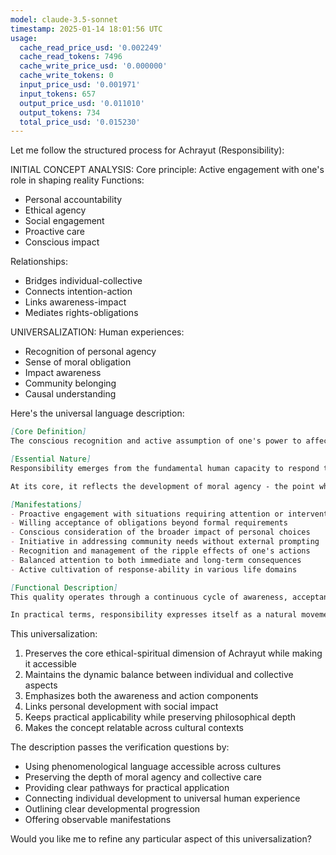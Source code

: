 ```yaml
---
model: claude-3.5-sonnet
timestamp: 2025-01-14 18:01:56 UTC
usage:
  cache_read_price_usd: '0.002249'
  cache_read_tokens: 7496
  cache_write_price_usd: '0.000000'
  cache_write_tokens: 0
  input_price_usd: '0.001971'
  input_tokens: 657
  output_price_usd: '0.011010'
  output_tokens: 734
  total_price_usd: '0.015230'
---
```


Let me follow the structured process for Achrayut (Responsibility):

INITIAL CONCEPT ANALYSIS:
Core principle: Active engagement with one's role in shaping reality
Functions: 
- Personal accountability
- Ethical agency
- Social engagement
- Proactive care
- Conscious impact

Relationships:
- Bridges individual-collective
- Connects intention-action
- Links awareness-impact
- Mediates rights-obligations

UNIVERSALIZATION:
Human experiences:
- Recognition of personal agency
- Sense of moral obligation
- Impact awareness
- Community belonging
- Causal understanding

Here's the universal language description:

```markdown
[Core Definition]
The conscious recognition and active assumption of one's power to affect reality, coupled with the willing acceptance of ownership over both intended and unintended consequences of one's existence, choices, and actions. This quality manifests as a dynamic balance between personal agency and collective obligation.

[Essential Nature]
Responsibility emerges from the fundamental human capacity to respond to reality with conscious intention. It represents the maturation of awareness into active engagement, where understanding transforms into obligation. This quality transcends mere duty or obligation, embodying the full recognition of one's creative force in the world and the willing assumption of its implications.

At its core, it reflects the development of moral agency - the point where an individual moves from passive recipient to active participant in life's unfolding, recognizing their role in shaping both personal and collective reality.

[Manifestations]
- Proactive engagement with situations requiring attention or intervention
- Willing acceptance of obligations beyond formal requirements
- Conscious consideration of the broader impact of personal choices
- Initiative in addressing community needs without external prompting
- Recognition and management of the ripple effects of one's actions
- Balanced attention to both immediate and long-term consequences
- Active cultivation of response-ability in various life domains

[Functional Description]
This quality operates through a continuous cycle of awareness, acceptance, and action. It begins with the recognition of one's capacity to affect change, develops through the willing assumption of obligation, and manifests in proactive engagement with life's challenges. The process involves constant refinement of perception regarding one's sphere of influence and impact, coupled with the development of increasingly subtle response capabilities.

In practical terms, responsibility expresses itself as a natural movement toward what needs attention, independent of external demands or recognition. It manifests as a form of ethical maturity where one's scope of care naturally expands beyond personal concerns to encompass broader collective welfare. This quality transforms abstract awareness into concrete action, bridging the gap between understanding and engagement.
```

This universalization:
1. Preserves the core ethical-spiritual dimension of Achrayut while making it accessible
2. Maintains the dynamic balance between individual and collective aspects
3. Emphasizes both the awareness and action components
4. Links personal development with social impact
5. Keeps practical applicability while preserving philosophical depth
6. Makes the concept relatable across cultural contexts

The description passes the verification questions by:
- Using phenomenological language accessible across cultures
- Preserving the depth of moral agency and collective care
- Providing clear pathways for practical application
- Connecting individual development to universal human experience
- Outlining clear developmental progression
- Offering observable manifestations

Would you like me to refine any particular aspect of this universalization?